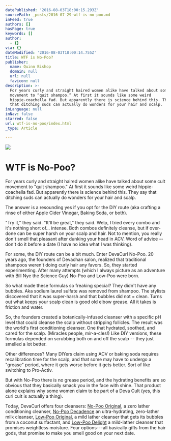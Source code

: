 ```yaml
---
datePublished: '2016-08-03T18:00:15.293Z'
sourcePath: _posts/2016-07-29-wtf-is-no-poo.md
inFeed: true
authors: []
hasPage: true
keywords: []
author:
  - {}
via: {}
dateModified: '2016-08-03T18:00:14.755Z'
title: WTF is No-Poo?
publisher:
  name: Quinn Bishop
  domain: null
  url: null
  favicon: null
description: >-
  For years curly and straight haired women alike have talked about some cult
  movement to “quit shampoo.” At first it sounds like some weird
  hippie-coachella fad. But apparently there is science behind this. They say
  that ditching suds can actually do wonders for your hair and scalp.
inLanguage: null
inNav: false
starred: false
url: wtf-is-no-poo/index.html
_type: Article

---
```

![](https://the-grid-user-content.s3-us-west-2.amazonaws.com/655df0ea-de0d-4c79-b674-c00f3ef3a919.jpg)

# **WTF is No-Poo?**

For years curly and straight haired women alike have talked about some cult movement to "quit shampoo." At first it sounds like some weird hippie-coachella fad. But apparently there is science behind this. They say that ditching suds can actually do wonders for your hair and scalp.

The answer is a resounding yes if you opt for the DIY route (aka crafting a rinse of either Apple Cider Vinegar, Baking Soda, or both).

"Try it," they said. "It'll be great," they said. Welp, I tried every combo and it's nothing short of... intense. Both combos definitely cleanse, but if over-done can be super harsh on your scalp and hair. Not to mention, you really don't smell that pleasant after dunking your head in ACV. Word of advice -- don't do it before a date (I have no idea what I was thinking).

For some, the DIY route can be a bit much. Enter DevaCurl No-Poo. 20 years ago, the founders of Devachan salon, realized that traditional shampoos weren't doing curly hair any favors. So, they started experimenting. After many attempts (which I always picture as an adventure with Bill Nye the Science Guy) No-Poo and Low-Poo were born.

So what made these formulas so freaking special? They didn't have any bubbles. Aka sodium laurel sulfate was removed from shampoo. The stylists discovered that it was super-harsh and that bubbles did not = clean. Turns out what keeps your scalp clean is good old elbow grease. All it takes is friction and water.

So, the founders created a botanically-infused cleanser with a specific pH level that could cleanse the scalp without stripping follicles. The result was the world's first conditioning cleanser. One that hydrated, soothed, and cared for the scalp. (Miracles people, mir-a-cles!) Like DIY versions, these formulas depended on scrubbing both on and off the scalp -- they just smelled a lot better.

Other differences? Many DIYers claim using ACV or baking soda requires recalibration time for the scalp, and that some may have to undergo a "grease" period, where it gets worse before it gets better. Sort of like switching to Pro-Activ.

But with No-Poo there is no grease period, and the hydrating benefits are so obvious that they basically smack you in the face with shine. That product alone explains why some women claim to be part of a Deva Cult (yes, this curl cult is actually a thing).

Today, DevaCurl offers four cleansers: [No-Poo Original][0], a zero lather conditioning cleanser, [No-Poo Decadence][1] an ultra-hydrating, zero-lather milk cleanser, [Low-Poo Original][2], a mild lather cleanser that gets its bubbles from a coconut surfactant, and [Low-Poo Delight][3] a mild-lather cleanser that promises weightless moisture. Four options---all basically gifts from the hair gods, that promise to make you smell good on your next date.

[0]: http://www.devacurl.com/no-poo-curl.html
[1]: http://www.devacurl.com/no-poo-decadence.html
[2]: http://www.devacurl.com/low-poo-curl.html
[3]: http://www.devacurl.com/low-poo-delight.html